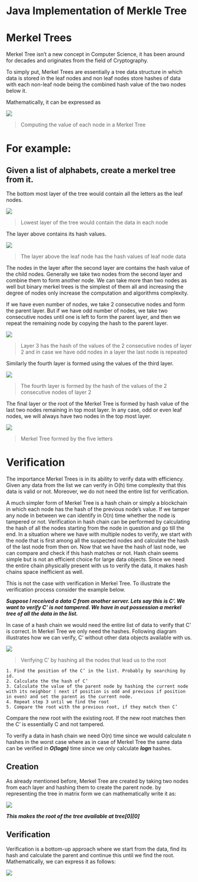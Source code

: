 # Java Implementation of Merkle Tree

# Merkel Trees

Merkel Tree isn’t a new concept in Computer Science, it has been around for decades and originates from the field of Cryptography.

To simply put, Merkel Trees are essentially a tree data structure in which data is stored in the leaf nodes and non leaf nodes store hashes of data with each non-leaf node being the combined hash value of the two nodes below it.

Mathematically, it can be expressed as

![](https://miro.medium.com/max/944/1*8QaHU1UGOfJWLNPVoyMy0w.jpeg)

> Computing the value of each node in a Merkel Tree

# For example: 
## Given a list of alphabets, create a merkel tree from it.

The bottom most layer of the tree would contain all the letters as the leaf nodes.

![](https://miro.medium.com/max/1400/1*1Z7r4Gfjnl_wcMkDcFEWeg.jpeg)

> Lowest layer of the tree would contain the data in each node

The layer above contains its hash values.

![](https://miro.medium.com/max/1400/1*T75YmaGKr3Rkoc8FjDcxIA.jpeg)

> The layer above the leaf node has the hash values of leaf node data

The nodes in the layer after the second layer are contains the hash value of the child nodes. Generally we take two nodes from the second layer and combine them to form another node. We can take more than two nodes as well but binary merkel trees is the simplest of them all and increasing the degree of nodes only increase the computation and algorithms complexity.

If we have even number of nodes, we take 2 consecutive nodes and form the parent layer. But if we have odd number of nodes, we take two consecutive nodes until one is left to form the parent layer, and then we repeat the remaining node by copying the hash to the parent layer.

![](https://miro.medium.com/max/1400/1*pteLSEjj_AyxurpqPhN8bA.jpeg)

> Layer 3 has the hash of the values of the 2 consecutive nodes of layer 2 and in case we have odd nodes in a layer the last node is repeated

Similarly the fourth layer is formed using the values of the third layer.

![](https://miro.medium.com/max/1400/1*HcGy-UdgGvhg-mFG78VXEQ.jpeg)

> The fourth layer is formed by the hash of the values of the 2 consecutive nodes of layer 2

The final layer or the root of the Merkel Tree is formed by hash value of the last two nodes remaining in top most layer. In any case, odd or even leaf nodes, we will always have two nodes in the top most layer.

![](https://miro.medium.com/max/1400/1*KdTlPP6LQk_qlhzKP5V7OQ.jpeg)

> Merkel Tree formed by the five letters

# Verification

The importance Merkel Trees is in its ability to verify data with efficiency. Given any data from the list we can verify in O(h) time complexity that this data is valid or not. Moreover, we do not need the entire list for verification.

A much simpler form of Merkel Tree is a hash chain or simply a blockchain in which each node has the hash of the previous node’s value. If we tamper any node in between we can identify in O(n) time whether the node is tampered or not. Verification in hash chain can be performed by calculating the hash of all the nodes starting from the node in question and go till the end. In a situation where we have with multiple nodes to verify, we start with the node that is first among all the suspected nodes and calculate the hash of the last node from then on. Now that we have the hash of last node, we can compare and check if this hash matches or not. Hash chain seems simple but is not an efficient choice for large data objects. Since we need the entire chain physically present with us to verify the data, it makes hash chains space inefficient as well.

This is not the case with verification in Merkel Tree. To illustrate the verification process consider the example below.

***Suppose I received a data C from another server. Lets say this is C’. We want to verify C’ is not tampered. We have in out possession a merkel tree of all the data in the list.***

In case of a hash chain we would need the entire list of data to verify that C’ is correct. In Merkel Tree we only need the hashes. Following diagram illustrates how we can verify, C’ without other data objects available with us.

![](https://miro.medium.com/max/1256/1*HwZtuEwJVDvEJio4OOCKpw.jpeg)

> Verifying C’ by hashing all the nodes that lead us to the root

    1. Find the position of the C’ in the list. Probably by searching by id.
    2. Calculate the the hash of C’
    3. Calculate the value of the parent node by hashing the current node with its neighbor ( next if position is odd and previous if position in even) and set the parent as the current node.
    4. Repeat step 3 until we find the root
    5. Compare the root with the previous root, if they match then C’

Compare the new root with the existing root. If the new root matches then the C’ is essentially C and not tampered.

To verify a data in hash chain we need O(n) time since we would calculate n hashes in the worst case where as in case of Merkel Tree the same data can be verified in ***O(logn)*** time since we only calculate ***logn*** hashes.

## Creation

As already mentioned before, Merkel Tree are created by taking two nodes from each layer and hashing them to create the parent node. by representing the tree in matrix form we can mathematically write it as:

![](https://miro.medium.com/max/1400/1*EA7FYersQE_oS6SLBuxlNQ.jpeg)

***This makes the root of the tree available at tree[0][0]***

## Verification

Verification is a bottom-up approach where we start from the data, find its hash and calculate the parent and continue this until we find the root. Mathematically, we can express it as follows:

![](https://miro.medium.com/max/1400/1*gGD-kH3a1_CoYeHyYLeodA.jpeg)

